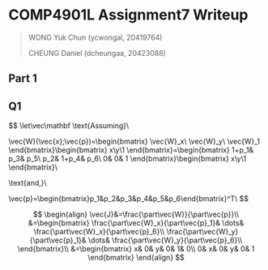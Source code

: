 # COMP4901L Assignment7 Writeup

>WONG Yuk Chun (ycwongal, 20419764)
>
>CHEUNG Daniel (dcheungaa, 20423088)

## Part 1

## Q1

$$
\let\vec\mathbf
\text{Assuming}\\

\vec{W}(\vec{x};\vec{p})=\begin{bmatrix}
\vec{W}_x\\ \vec{W}_y\\ \vec{W}_1
\end{bmatrix}\begin{bmatrix}
x\\y\\1
\end{bmatrix}=\begin{bmatrix}
1+p_1&		p_3&		p_5\\
p_2&		1+p_4&		p_6\\
0&			0&			1
\end{bmatrix}\begin{bmatrix}
x\\y\\1
\end{bmatrix}\\

\text{and,}\\

\vec{p}=\begin{bmatrix}p_1&p_2&p_3&p_4&p_5&p_6\end{bmatrix}^T\\
$$

$$
\begin{align}
\vec{J}&=\frac{\part\vec{W}}{\part\vec{p}}\\
&=\begin{bmatrix}
\frac{\part\vec{W}_x}{\part\vec{p}_1}& \dots& \frac{\part\vec{W}_x}{\part\vec{p}_6}\\
\frac{\part\vec{W}_y}{\part\vec{p}_1}& \dots& \frac{\part\vec{W}_y}{\part\vec{p}_6}\\
\end{bmatrix}\\
&=\begin{bmatrix}
x&	0&	y&	0&	1&	0\\
0&	x&	0&	y&	0&	1
\end{bmatrix}
\end{align}
$$

